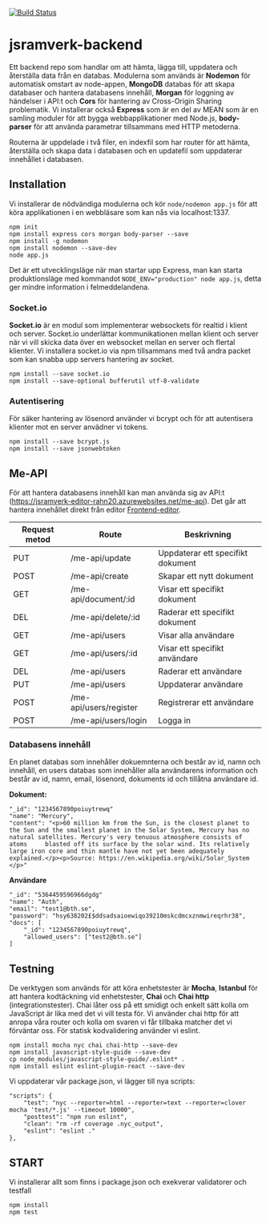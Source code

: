 [![Build Status](https://app.travis-ci.com/Rahn20/jsramverk-backend.svg?branch=main)](https://app.travis-ci.com/Rahn20/jsramverk-backend)

# jsramverk-backend

Ett backend repo som handlar om att hämta, lägga till, uppdatera och återställa data från en databas. Modulerna som används är **Nodemon** för automatisk omstart av node-appen, **MongoDB** databas för att skapa databaser och hantera databasens innehåll, **Morgan** för loggning av händelser i API:t och **Cors** för hantering av Cross-Origin Sharing problematik. Vi installerar också **Express** som är en del av MEAN som är en samling moduler för att bygga webbapplikationer med Node.js, **body-parser** för att använda parametrar tillsammans med HTTP metoderna.

Routerna är uppdelade i två filer, en indexfil som har router för att hämta, återställa och skapa data i databasen och en updatefil som uppdaterar innehållet i databasen.

## Installation

Vi installerar de nödvändiga modulerna och kör `node/nodemon app.js` för att köra applikationen i en webbläsare som kan nås via localhost:1337. 
```
npm init
npm install express cors morgan body-parser --save
npm install -g nodemon
npm install nodemon --save-dev
node app.js
```
Det är ett utvecklingsläge när man startar upp Express, man kan starta produktionsläge med kommandot `NODE_ENV="production" node app.js`, detta ger mindre information i felmeddelandena.

### Socket.io

**Socket.io** är en modul som implementerar websockets för realtid i klient och server. Socket.io underlättar kommunikationen mellan klient och server när vi vill skicka data över en websocket mellan en server och flertal klienter. Vi installera socket.io via npm tillsammans med två andra packet som kan snabba upp servers hantering av socket. 

```
npm install --save socket.io
npm install --save-optional bufferutil utf-8-validate
```

### Autentisering

För säker hantering av lösenord använder vi bcrypt och för att autentisera klienter mot en server anvädner vi tokens.

```
npm install --save bcrypt.js
npm install --save jsonwebtoken
```

## Me-API

För att hantera databasens innehåll kan man använda sig av API:t (https://jsramverk-editor-rahn20.azurewebsites.net/me-api). Det går att hantera innehållet direkt från editor [Frontend-editor](https://www.student.bth.se/~rahn20/editor/frontend/).


| Request metod | Route                 |   Beskrivning                                 
|---------------|-----------------------|---------------------------------------|
|   PUT         | /me-api/update        | Uppdaterar ett specifikt dokument     | 
|   POST        | /me-api/create        | Skapar ett nytt dokument              | 
|   GET         | /me-api/document/:id  | Visar ett specifikt dokument          |
|   DEL         | /me-api/delete/:id    | Raderar ett specifikt dokument        |        
|   GET         | /me-api/users         | Visar alla användare                  |    
|   GET         | /me-api/users/:id     | Visar ett specifikt användare         |       
|   DEL         | /me-api/users         | Raderar ett användare                 |
|   PUT         | /me-api/users         | Uppdaterar användare                  |
|   POST        | /me-api/users/register| Registrerar ett användare             |
|   POST        | /me-api/users/login   | Logga in                              |


### Databasens innehåll  

En planet databas som innehåller dokuemnterna och består av id, namn och innehåll, en users databas som innehåller alla användarens information och består av id, namn, email, lösenord, dokuments id och tillåtna användare id.

**Dokument:**

```
"_id": "1234567890poiuytrewq"
"name": "Mercury",
"content": "<p>60 million km from the Sun, is the closest planet to the Sun and the smallest planet in the Solar System, Mercury has no natural satellites. Mercury's very tenuous atmosphere consists of atoms     blasted off its surface by the solar wind. Its relatively large iron core and thin mantle have not yet been adequately explained.</p><p>Source: https://en.wikipedia.org/wiki/Solar_System </p>"
```

**Användare**
```
"_id": "5364459596966dgdg"
"name": "Auth",
"email": "test1@bth.se",
"password": "hsy638202£$ddsadsaioewiqo39210mskcdmcxznmwireqrhr38",
"docs": [
    "_id": "1234567890poiuytrewq",
    "allowed_users": ["test2@bth.se"]
]
```

## Testning
De verktygen som används för att köra enhetstester är **Mocha**, **Istanbul** för att hantera kodtäckning vid enhetstester, **Chai** och **Chai http** (integrationstester). Chai låter oss på ett smidigt och enkelt sätt kolla om JavaScript är lika med det vi vill testa för. Vi använder chai http för att anropa våra router och kolla om svaren vi får tillbaka matcher det vi förväntar oss. För statisk kodvalidering använder vi eslint.
```
npm install mocha nyc chai chai-http --save-dev
npm install javascript-style-guide --save-dev
cp node_modules/javascript-style-guide/.eslint* .
npm install eslint eslint-plugin-react --save-dev
```
Vi uppdaterar vår package.json, vi lägger till nya scripts:
```
"scripts": {
    "test": "nyc --reporter=html --reporter=text --reporter=clover mocha 'test/*.js' --timeout 10000",
    "posttest": "npm run eslint",
    "clean": "rm -rf coverage .nyc_output",
    "eslint": "eslint ."
},
```

## START

Vi installerar allt som finns i package.json och exekverar validatorer och testfall
```
npm install
npm test
```
